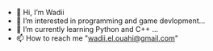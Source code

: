 - 👋 Hi, I’m Wadii
- 👀 I’m interested in programming and game devlopment...
- 🌱 I’m currently learning Python and C++ ...
- 📫 How to reach me "wadii.el.ouahi@gmail.com"

<!---
WELOUAHI/WELOUAHI is a ✨ special ✨ repository because its `README.md` (this file) appears on your GitHub profile.
You can click the Preview link to take a look at your changes.
--->
